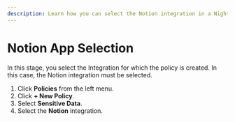 ```yaml
---
description: Learn how you can select the Notion integration in a Nightfall policy.
---
```


# Notion App Selection

In this stage, you select the Integration for which the policy is created. In this case, the Notion integration must be selected.&#x20;

1. Click **Policies** from the left menu.
2. Click **+ New Policy**.
3. Select **Sensitive Data**.
4. Select the **Notion** integration.
